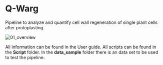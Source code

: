 # Q-Warg
Pipeline to analyze and quantify cell wall regeneration of single plant cells after protoplasting.

![01_overview](https://github.com/user-attachments/assets/409110de-fca5-4ca2-81b9-638f74e0c68c)


All information can be found in the User guide.
All scripts can be found in the **Script** folder.
In the **data_sample** folder there is an data set to be used to test the pipeline.
